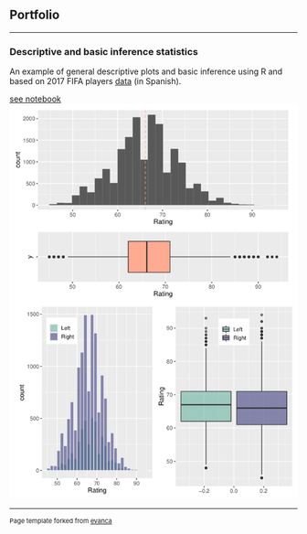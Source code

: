 ## Portfolio

---

### Descriptive and basic inference statistics
An example of general descriptive plots and basic inference
using R and based on 2017 FIFA players [data](https://www.kaggle.com/artimous/complete-fifa-2017-player-dataset-global)
(in Spanish).

[see notebook](/pdf/ncaruso_PEC2.pdf)
<img src="images/Ej1.png?raw=true"/>

<!--
---
[Project 2 Title](/pdf/sample_presentation.pdf)
<img src="images/dummy_thumbnail.jpg?raw=true"/>

---
[Project 3 Title](http://example.com/)
<img src="images/dummy_thumbnail.jpg?raw=true"/>

---

### Category Name 2

- [Project 1 Title](http://example.com/)
- [Project 2 Title](http://example.com/)
- [Project 3 Title](http://example.com/)
- [Project 4 Title](http://example.com/)
- [Project 5 Title](http://example.com/)

---
-->



---
<p style="font-size:11px">Page template forked from <a href="https://github.com/evanca/quick-portfolio">evanca</a></p>
<!-- Remove above link if you don't want to attibute -->
